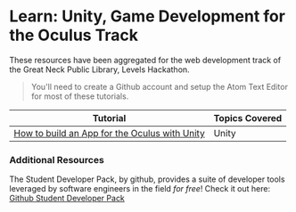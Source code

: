 # Learn: Unity, Game Development for the Oculus Track
These resources have been aggregated for the web development track of the Great Neck Public Library, Levels Hackathon.

> You'll need to create a Github account and setup the Atom Text Editor for most of these tutorials.

|Tutorial|Topics Covered|
|---|---|
|[How to build an App for the Oculus with Unity](https://medium.com/inborn-experience/how-to-build-an-app-for-the-oculus-go-from-start-to-finish-with-unity-cb72d931ddae)|Unity|

### Additional Resources 
The Student Developer Pack, by github, provides a suite of developer tools leveraged by software engineers in the field *for free*! Check it out here: [Github Student Developer Pack](https://education.github.com/pack)
